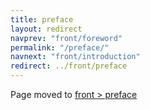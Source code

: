 ```yaml
---
title: preface
layout: redirect
navprev: "front/foreword"
permalink: "/preface/"
navnext: "front/introduction"
redirect: ../front/preface
---
```


Page moved to [front > preface](/front/preface)
